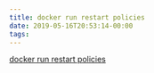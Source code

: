 ```yaml
---
title: docker run restart policies
date: 2019-05-16T20:53:14-00:00
tags:
---
```


[docker run restart policies](https://docs.docker.com/engine/reference/commandline/run/#restart-policies---restart)

